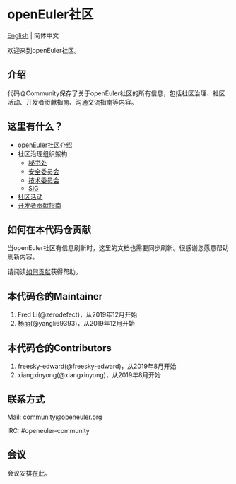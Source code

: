 # openEuler社区
[English](./README.md) | 简体中文


欢迎来到openEuler社区。


## 介绍

代码仓Community保存了关于openEuler社区的所有信息，包括社区治理、社区活动、开发者贡献指南、沟通交流指南等内容。 

## 这里有什么？

- [openEuler社区介绍](/zh/governance)
- 社区治理组织架构
    - [秘书处](/zh/secretariat)
    - [安全委员会](/zh/security-committee)
    - [技术委员会](/zh/technical-committee)
    - [SIG](https://openeuler.org/zh/sig.html)
- [社区活动](https://openeuler.org/zh/events.html)
- [开发者贡献指南](https://openeuler.org/zh/developer.html)


## 如何在本代码仓贡献

当openEuler社区有信息刷新时，这里的文档也需要同步刷新。很感谢您愿意帮助刷新内容。

请阅读[如何贡献](/CONTRIBUTING.md)获得帮助。

## 本代码仓的Maintainer

1. Fred Li(@zerodefect)，从2019年12月开始
2. 杨丽(@yangli69393)，从2019年12月开始

## 本代码仓的Contributors

1. freesky-edward(@freesky-edward)，从2019年8月开始
2. xiangxinyong(@xiangxinyong)，从2019年8月开始

## 联系方式

Mail: community@openeuler.org

IRC: #openeuler-community

## 会议

会议安排[在此](/meeting_records/README.md)。